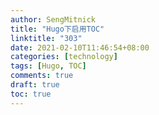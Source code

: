 ```yaml
---
author: SengMitnick
title: "Hugo下启用TOC"
linktitle: "303"
date: 2021-02-10T11:46:54+08:00
categories: [technology]
tags: [Hugo, TOC]
comments: true
draft: true
toc: true
---
```


